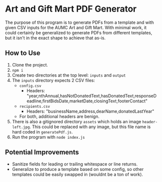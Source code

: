 # Art and Gift Mart PDF Generator

The purpose of this program is to generate PDFs from a template and with given
CSV inputs for the AUMC Art and Gift Mart. With minimal work, it could certainly
be generalized to generate PDFs from different templates, but it isn't in the
exact shape to achieve that as-is.

## How to Use

1. Clone the project.
2. `npm i`
3. Create two directories at the top level: `inputs` and `output`
4. The `inputs` directory expects 2 CSV files:
   -  `config.csv`
      -  Headers:
         "year,nthAnnual,hasNotDonatedText,hasDonatedText,responseDeadline,firstBidsDate,marketDate,closingText,footerContact"
   -  `recipients.csv`
      -  Headers: "businessName,address,dearName,donatedLastYear"
   -  For both, additional headers are benign.
5. There is also a gitignored directory `assets` which holds an image
   `header-left.jpg`. This could be replaced with any image, but this file name
   is hard coded in `generatePdf.js`.
6. Run the program with `node index.js`

## Potential Improvements

-  Sanitize fields for leading or trailing whitespace or line returns.
-  Generalize to produce a template based on some config, so other templates
   could be easily swapped in (wouldnt be a ton of work).
